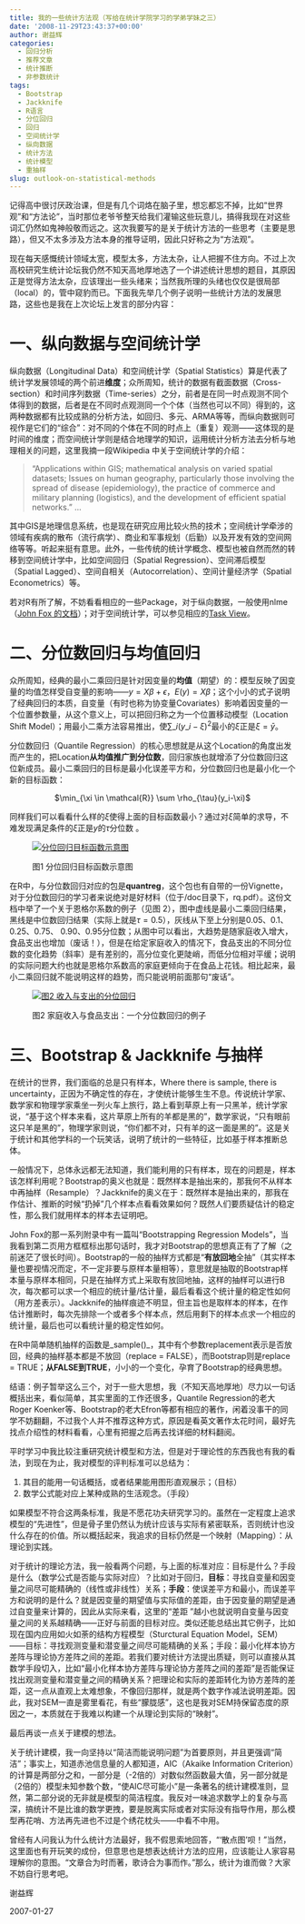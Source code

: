 ```yaml
---
title: 我的一些统计方法观（写给在统计学院学习的学弟学妹之三）
date: '2008-11-29T23:43:37+00:00'
author: 谢益辉
categories:
  - 回归分析
  - 推荐文章
  - 统计推断
  - 非参数统计
tags:
  - Bootstrap
  - Jackknife
  - R语言
  - 分位回归
  - 回归
  - 空间统计学
  - 纵向数据
  - 统计方法
  - 统计模型
  - 重抽样
slug: outlook-on-statistical-methods
---
```


记得高中很讨厌政治课，但是有几个词烙在脑子里，想忘都忘不掉，比如“世界观”和“方法论”，当时那位老爷爷整天给我们灌输这些玩意儿，搞得我现在对这些词汇仍然如鬼神般敬而远之。这次我要写的是关于统计方法的一些思考（主要是思路），但又不太多涉及方法本身的推导证明，因此只好称之为“方法观”。

现在每天感慨统计领域太宽，模型太多，方法太杂，让人把握不住方向。不过上次高校研究生统计论坛我仍然不知天高地厚地选了一个讲述统计思想的题目，其原因正是觉得方法太杂，应该理出一些头绪来；当然我所理的头绪也仅仅是很局部（local）的，管中窥豹而已。下面我先举几个例子说明一些统计方法的发展思路，这些也是我在上次论坛上发言的部分内容：<!--more-->

# 一、纵向数据与空间统计学

纵向数据（Longitudinal Data）和空间统计学（Spatial Statistics）算是代表了统计学发展领域的两个前进**维度**；众所周知，统计的数据有截面数据（Cross-section）和时间序列数据（Time-series）之分，前者是在同一时点观测不同个体得到的数据，后者是在不同时点观测同一个个体（当然也可以不同）得到的，这两种数据都有比较成熟的分析方法，如回归、多元、ARMA等等，而纵向数据则可视作是它们的“综合”：对不同的个体在不同的时点上（重复）观测——这体现的是时间的维度；而空间统计学则是结合地理学的知识，运用统计分析方法去分析与地理相关的问题，这里我摘一段Wikipedia 中关于空间统计学的介绍：

> &#8220;Applications within GIS; mathematical analysis on varied spatial datasets; Issues on human geography, particularly those involving the spread of disease (epidemiology), the practice of commerce and military planning (logistics), and the development of efficient spatial networks.&#8221; …

其中GIS是地理信息系统，也是现在研究应用比较火热的技术；空间统计学牵涉的领域有疾病的散布（流行病学）、商业和军事规划（后勤）以及开发有效的空间网络等等。听起来挺有意思。此外，一些传统的统计学概念、模型也被自然而然的转移到空间统计学中，比如空间回归（Spatial Regression）、空间滞后模型（Spatial Lagged）、空间自相关（Autocorrelation）、空间计量经济学（Spatial Econometrics）等。

若对R有所了解，不妨看看相应的一些Package，对于纵向数据，一般使用nlme（<a title="John Fox关于混合模型的文档" href="http://socserv.mcmaster.ca/jfox/Books/Companion/appendix-mixed-models.pdf" target="_blank">John Fox 的文档</a>）；对于空间统计学，可以参见相应的<a title="空间统计妧??Task View" href="http://cran.r-project.org/src/contrib/Views/Spatial.html" target="_blank">Task View</a>。

# 二、分位数回归与均值回归

众所周知，经典的最小二乘回归是针对因变量的**均值**（期望）的：模型反映了因变量的均值怎样受自变量的影响——$y=X\beta+\epsilon$，$E(y)=X\beta$；这个小小的式子说明了经典回归的本质，自变量（有时也称为协变量Covariates）影响着因变量的一个位置参数量，从这个意义上，可以把回归称之为一个位置移动模型（Location Shift Model）；用最小二乘方法容易推出，使$\sum\_{i}(y\_i-\xi)^2$最小的$\xi$正是$\xi=\bar{y}$。

分位数回归（Quantile Regression）的核心思想就是从这个Location的角度出发而产生的，把Location**从均值推广到分位数**，回归家族也就增添了分位数回归这位新成员。最小二乘回归的目标是最小化误差平方和，分位数回归也是最小化一个新的目标函数：

<div style="text-align: center;">
  $\min_{\xi \in \mathcal{R}} \sum \rho_{\tau}(y_i-\xi)$
</div>

同样我们可以看看什么样的$\xi$使得上面的目标函数最小？通过对$\xi$简单的求导，不难发现满足条件的$\xi$正是$y$的$\tau$分位数 。<figure id="attachment_142" style="width: 317px" class="wp-caption aligncenter">

[![分位回归目标函数示意图](https://cos.name/wp-content/uploads/2008/11/obj-function-for-qr.png)](https://cos.name/wp-content/uploads/2008/11/obj-function-for-qr.png)<figcaption class="wp-caption-text">图1 分位回归目标函数示意图</figcaption></figure> 

在R中，与分位数回归对应的包是**quantreg**，这个包也有自带的一份Vignette，对于分位数回归的学习者来说绝对是好材料（位于/doc目录下，rq.pdf）。这份文档中举了一个关于恩格尔系数的例子（见图 2），图中虚线是最小二乘回归结果，黑线是中位数回归结果（实际上就是$\tau=0.5$），灰线从下至上分别是0.05、0.1、0.25、0.75、 0.90、0.95分位数；从图中可以看出，大趋势是随家庭收入增大，食品支出也增加（废话！），但是在给定家庭收入的情况下，食品支出的不同分位数的变化趋势（斜率）是有差别的，高分位变化更陡峭，而低分位相对平缓；说明的实际问题大约也就是恩格尔系数高的家庭更倾向于在食品上花钱。相比起来，最小二乘回归就不能说明这样的趋势，而只能说明前面那句“废话”。<figure id="attachment_143" style="width: 478px" class="wp-caption aligncenter">

[![图2 收入与支出的分位回归](https://cos.name/wp-content/uploads/2008/11/quantile-regression-income-expenditure.png)](https://cos.name/wp-content/uploads/2008/11/quantile-regression-income-expenditure.png)<figcaption class="wp-caption-text">图2 家庭收入与食品支出：一个分位数回归的例子</figcaption></figure> 

# 三、Bootstrap & Jackknife 与抽样

在统计的世界，我们面临的总是只有样本，Where there is sample, there is uncertainty，正因为不确定性的存在，才使统计能够生生不息。传说统计学家、数学家和物理学家乘坐一列火车上旅行，路上看到草原上有一只黑羊，统计学家说，“基于这个样本来看，这片草原上所有的羊都是黑的”，数学家说，“只有眼前这只羊是黑的”，物理学家则说，“你们都不对，只有羊的这一面是黑的”。这是关于统计和其他学科的一个玩笑话，说明了统计的一些特征，比如基于样本推断总体。

一般情况下，总体永远都无法知道，我们能利用的只有样本，现在的问题是，样本该怎样利用呢？Bootstrap的奥义也就是：既然样本是抽出来的，那我何不从样本中再抽样（Resample）？Jackknife的奥义在于：既然样本是抽出来的，那我在作估计、推断的时候“扔掉”几个样本点看看效果如何？既然人们要质疑估计的稳定性，那么我们就用样本的样本去证明吧。

John Fox的那一系列附录中有一篇叫“Bootstrapping Regression Models”，当我看到第二页用方框框标出那句话时，我才对Bootstrap的思想真正有了了解（之前迷茫了很长时间）。Bootstrap的一般的抽样方式都是“**有放回地**全抽”（其实样本量也要视情况而定，不一定非要与原样本量相等），意思就是抽取的Bootstrap样本量与原样本相同，只是在抽样方式上采取有放回地抽，这样的抽样可以进行B次，每次都可以求一个相应的统计量/估计量，最后看看这个统计量的稳定性如何（用方差表示）。Jackknife的抽样痕迹不明显，但主旨也是取样本的样本，在作估计推断时，每次先排除一个或者多个样本点，然后用剩下的样本点求一个相应的统计量，最后也可以看统计量的稳定性如何。

在R中简单随机抽样的函数是_sample()_，其中有个参数replacement表示是否放回，经典的抽样基本都是不放回（replace = FALSE），而Bootstrap则是replace = TRUE；**从FALSE到TRUE**，小小的一个变化，孕育了Bootstrap的经典思想。

结语：例子暂举这么三个，对于一些大思想，我（不知天高地厚地）尽力以一句话概括出来，看似简单，其实里面的工作还很多，Quantile Regression的老大Roger Koenker等、Bootstrap的老大Efron等都有相应的著作，闲着没事干的同学不妨翻翻，不过我个人并不推荐这种方式，原因是看英文著作太花时间，最好先找点介绍性的材料看看，心里有把握之后再去找详细的材料翻阅。

平时学习中我比较注重研究统计模型和方法，但是对于理论性的东西我也有我的看法，到现在为止，我对模型的评判标准可以总结为：

  1. 其目的能用一句话概括，或者结果能用图形直观展示；（目标）
  2. 数学公式能对应上某种成熟的生活观念。（手段）

如果模型不符合这两条标准，我是不愿花功夫研究学习的。虽然在一定程度上追求模型的“先进性”，但是骨子里仍然认为统计应该与实际有紧密联系，否则统计也没什么存在的价值。所以概括起来，我追求的目标仍然是一个映射（Mapping）：从理论到实践。

对于统计的理论方法，我一般看两个问题，与上面的标准对应：目标是什么？手段是什么（数学公式是否能与实际对应）？比如对于回归，**目标**：寻找自变量和因变量之间尽可能精确的（线性或非线性）关系；**手段**：使误差平方和最小，而误差平方和说明的是什么？就是因变量的期望值与实际值的差距，由于因变量的期望是通过自变量来计算的，因此从实际来看，这里的“差距 ”越小也就说明自变量与因变量之间的关系越精确——正好与前面的目标对应。类似还能总结出其它例子，比如现在国内应用如火如荼的结构方程模型（Sturctural Equation Model，SEM）——目标：寻找观测变量和潜变量之间尽可能精确的关系；手段：最小化样本协方差阵与理论协方差阵之间的差距。若我们要对统计方法提出质疑，则可以直接从其数学手段切入，比如“最小化样本协方差阵与理论协方差阵之间的差距”是否能保证找出观测变量和潜变量之间的精确关系？把理论和实际的差距转化为协方差阵的差距，这一点从直观上太难想象，不像回归那样，就是两个数字作减法说明差距。因此，我对SEM一直是雾里看花，有些“朦胧感”，这也是我对SEM持保留态度的原因之一，本质就在于我难以构建一个从理论到实际的“映射”。

最后再谈一点关于建模的想法。

关于统计建模，我一向坚持以“简洁而能说明问题”为首要原则，并且更强调“简洁”；事实上，知道赤池信息量的人都知道，AIC（Akaike Information Criterion）的计算是两部分之和，一部分是（-2倍的）对数似然函数最大值，另一部分就是（2倍的）模型未知参数个数，“使AIC尽可能小”是一条著名的统计建模准则，显然，第二部分说的无非就是模型的简洁程度。我反对一味追求数学上的复杂与高深，搞统计不是比谁的数学更拽，要是脱离实际或者对实际没有指导作用，那么模型再花哨、方法再先进也不过是个绣花枕头——中看不中用。

曾经有人问我认为什么统计方法最好，我不假思索地回答，“‘散点图’呗！”当然，这里面也有开玩笑的成份，但意思也是想表达统计方法的应用，应该能让人家容易理解你的意图。“文章合为时而著，歌诗合为事而作。”那么，统计为谁而做？大家不妨自行思考吧。

谢益辉
  
2007-01-27
